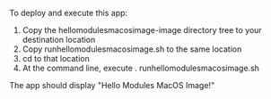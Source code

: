 To deploy and execute this app:
1. Copy the hellomodulesmacosimage-image directory tree to your destination location
2. Copy runhellomodulesmacosimage.sh to the same location
3. cd to that location
4. At the command line, execute . runhellomodulesmacosimage.sh

The app should display "Hello Modules MacOS Image!"
